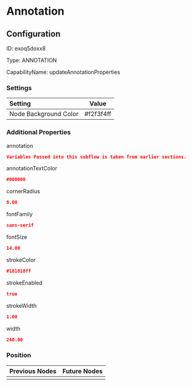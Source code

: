 # Annotation
## Configuration
ID:  exoq5doxx8

Type: ANNOTATION 

CapabilityName: updateAnnotationProperties

### Settings
| Setting | Value  |
| :------------------------ | ---------------------------------------- |
| Node Background Color | #f2f3f4ff | 

 




### Additional Properties
annotation
 ```json 
Variables Passed into this subflow is taken from earlier sections.
```


annotationTextColor
 ```json 
#000000
```


cornerRadius
 ```json 
8.00
```


fontFamily
 ```json 
sans-serif
```


fontSize
 ```json 
14.00
```


strokeColor
 ```json 
#181818ff
```


strokeEnabled
 ```json 
true
```


strokeWidth
 ```json 
1.00
```


width
 ```json 
240.00
```




### Position
| Previous Nodes | Future Nodes |
| :------------- | ------------ |
|  |  |